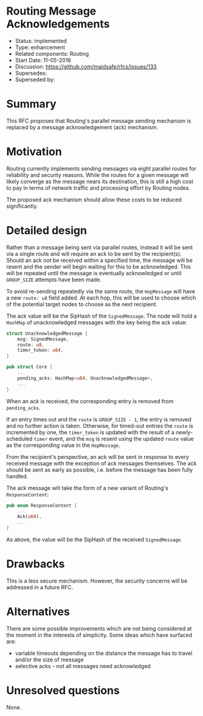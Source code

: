 # Routing Message Acknowledgements

- Status: implemented
- Type: enhancement
- Related components: Routing
- Start Date: 11-05-2016
- Discussion: https://github.com/maidsafe/rfcs/issues/133
- Supersedes:
- Superseded by:

# Summary

This RFC proposes that Routing's parallel message sending mechanism is replaced by a message
acknowledgement (ack) mechanism.

# Motivation

Routing currently implements sending messages via eight parallel routes for reliability and security
reasons.  While the routes for a given message will likely converge as the message nears its
destination, this is still a high cost to pay in terms of network traffic and processing effort by
Routing nodes.

The proposed ack mechanism should allow these costs to be reduced significantly.

# Detailed design

Rather than a message being sent via parallel routes, instead it will be sent via a single route and
will require an ack to be sent by the recipient(s).  Should an ack *not* be received within a
specified time, the message will be resent and the sender will begin waiting for this to be
acknowledged.  This will be repeated until the message is eventually acknowledged or until
`GROUP_SIZE` attempts have been made.

To avoid re-sending repeatedly via the same route, the `HopMessage` will have a new `route: u8`
field added.  At each hop, this will be used to choose which of the potential target nodes to choose
as the next recipient.

The ack value will be the SipHash of the `SignedMessage`.  The node will hold a `HashMap` of
unacknowledged messages with the key being the ack value:

```rust
struct UnacknowledgedMessage {
    msg: SignedMessage,
    route: u8,
    timer_token: u64,
}

pub struct Core {
    ...
    pending_acks: HashMap<u64, UnacknowledgedMessage>,
    ...
}
```

When an ack is received, the corresponding entry is removed from `pending_acks`.

If an entry times out and the `route` is `GROUP_SIZE - 1`, the entry is removed and no further
action is taken.  Otherwise, for timed-out entries the `route` is incremented by one, the
`timer_token` is updated with the result of a newly-scheduled `timer` event, and the `msg` is resent
using the updated `route` value as the corresponding value in the `HopMessage`.

From the recipient's perspective, an ack will be sent in response to every received message with the
exception of ack messages themselves.  The ack should be sent as early as possible, i.e. before the
message has been fully handled.

The ack message will take the form of a new variant of Routing's `ResponseContent`:

```rust
pub enum ResponseContent {
    ...
    Ack(u64),
    ...
}
```

As above, the value will be the SipHash of the received `SignedMessage`.

# Drawbacks

This is a less secure mechanism.  However, the security concerns will be addressed in a future RFC.

# Alternatives

There are some possible improvements which are not being considered at the moment in the interests
of simplicity.  Some ideas which have surfaced are:
* variable timeouts depending on the distance the message has to travel and/or the size of message
* selective acks - not all messages need acknowledged

# Unresolved questions

None.
